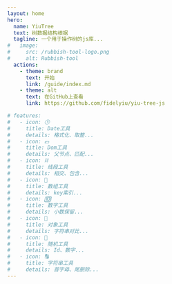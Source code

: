 ```yaml
---
layout: home
hero:
  name: YiuTree
  text: 树数据结构根据
  tagline: 一个用于操作树的js库...
#   image:
#     src: /rubbish-tool-logo.png
#     alt: Rubbish-tool
  actions:
    - theme: brand
      text: 开始
      link: /guide/index.md
    - theme: alt
      text: 在GitHub上查看
      link: https://github.com/fidelyiu/yiu-tree-js

# features:
#   - icon: 🕒
#     title: Date工具
#     details: 格式化、取整...
#   - icon: 💷
#     title: Dom工具
#     details: 父节点、匹配...
#   - icon: ⛓
#     title: 线段工具
#     details: 相交、包含...
#   - icon: 🍳
#     title: 数组工具
#     details: key索引...
#   - icon: 🔟
#     title: 数字工具
#     details: 小数保留...
#   - icon: 🧸
#     title: 对象工具
#     details: 字符串对比...
#   - icon: 🎲
#     title: 随机工具
#     details: Id、数字...
#   - icon: 🔠
#     title: 字符串工具
#     details: 首字母、尾删除...
---
```

